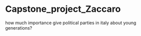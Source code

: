 # Capstone_project_Zaccaro
how much importance give political parties in italy about young generations?
